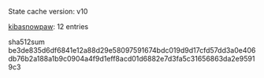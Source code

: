 State cache version: v10

[kibasnowpaw](https://github.com/kibasnowpaw): 12 entries

sha512sum be3de835d6df6841e12a88d29e58097591674bdc019d9d17cfd57dd3a0e406db76b2a188a1b9c0904a4f9d1eff8acd01d6882e7d3fa5c31656863da2e95919c3
